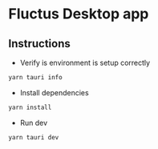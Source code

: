 # Fluctus Desktop app


## Instructions

- Verify is environment is setup correctly
```bash
yarn tauri info
```

- Install dependencies
```bash
yarn install
```

- Run dev 
```bash
yarn tauri dev
```
